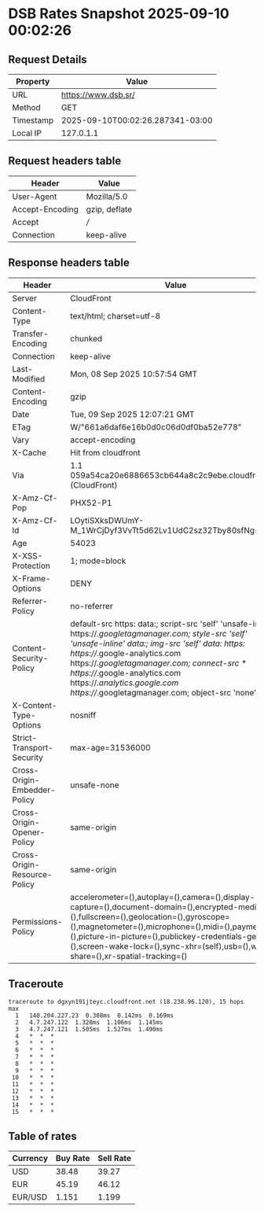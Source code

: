 # DSB Rates Snapshot 2025-09-10 00:02:26
## Request Details

| Property | Value |
|----------|-------|
| URL | https://www.dsb.sr/ |
| Method | GET |
| Timestamp | 2025-09-10T00:02:26.287341-03:00 |
| Local IP | 127.0.1.1 |
    
## Request headers table

| Header | Value |
|--------|-------|
| User-Agent | Mozilla/5.0 |
| Accept-Encoding | gzip, deflate |
| Accept | */* |
| Connection | keep-alive |

    
## Response headers table
| Header | Value |
|--------|-------|
| Server | CloudFront |
| Content-Type | text/html; charset=utf-8 |
| Transfer-Encoding | chunked |
| Connection | keep-alive |
| Last-Modified | Mon, 08 Sep 2025 10:57:54 GMT |
| Content-Encoding | gzip |
| Date | Tue, 09 Sep 2025 12:07:21 GMT |
| ETag | W/"661a6daf6e16b0d0c06d0df0ba52e778" |
| Vary | accept-encoding |
| X-Cache | Hit from cloudfront |
| Via | 1.1 059a54ca20e6886653cb644a8c2c9ebe.cloudfront.net (CloudFront) |
| X-Amz-Cf-Pop | PHX52-P1 |
| X-Amz-Cf-Id | LOytiSXksDWUmY-M_1WrCjDyf3VvTt5d62Lv1UdC2sz32Tby80sfNg== |
| Age | 54023 |
| X-XSS-Protection | 1; mode=block |
| X-Frame-Options | DENY |
| Referrer-Policy | no-referrer |
| Content-Security-Policy | default-src https: data:; script-src 'self' 'unsafe-inline' https://*.googletagmanager.com; style-src 'self' 'unsafe-inline' data:; img-src 'self' data: https: https://*.google-analytics.com https://*.googletagmanager.com; connect-src * https://*.google-analytics.com https://*.analytics.google.com https://*.googletagmanager.com; object-src 'none' |
| X-Content-Type-Options | nosniff |
| Strict-Transport-Security | max-age=31536000 |
| Cross-Origin-Embedder-Policy | unsafe-none |
| Cross-Origin-Opener-Policy | same-origin |
| Cross-Origin-Resource-Policy | same-origin |
| Permissions-Policy | accelerometer=(),autoplay=(),camera=(),display-capture=(),document-domain=(),encrypted-media=(),fullscreen=(),geolocation=(),gyroscope=(),magnetometer=(),microphone=(),midi=(),payment=(),picture-in-picture=(),publickey-credentials-get=(),screen-wake-lock=(),sync-xhr=(self),usb=(),web-share=(),xr-spatial-tracking=() |

## Traceroute 

```
traceroute to dgxyn191jteyc.cloudfront.net (18.238.96.120), 15 hops max
  1   140.204.227.23  0.308ms  0.142ms  0.169ms 
  2   4.7.247.122  1.328ms  1.106ms  1.145ms 
  3   4.7.247.121  1.505ms  1.527ms  1.490ms 
  4   *  *  * 
  5   *  *  * 
  6   *  *  * 
  7   *  *  * 
  8   *  *  * 
  9   *  *  * 
 10   *  *  * 
 11   *  *  * 
 12   *  *  * 
 13   *  *  * 
 14   *  *  * 
 15   *  *  * 

```


## Table of rates

| Currency | Buy Rate | Sell Rate |
|----------|----------|-----------|
| USD | 38.48 | 39.27 |
| EUR | 45.19 | 46.12 |
| EUR/USD | 1.151 | 1.199 |
